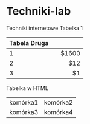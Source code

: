 # Techniki-lab
Techniki internetowe Tabelka 1

| Tabela Druga       |         |  |
| ------------- |:-------------:| -----: |
| 1      |  | $1600 |
| 2      |      |   $12 |
| 3 |       |    $1 |


Tabelka w HTML

<table>
<tr>
	<td>komórka1</td>	<td>komórka2</td>
</tr>
<tr>
	<td>komórka3</td>	<td>komórka4</td>
</tr>
</table>
